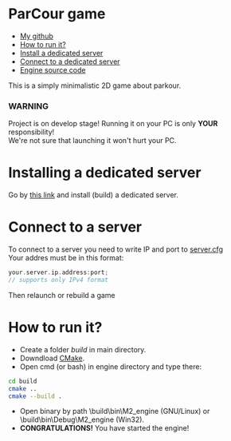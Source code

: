 # ParCour game
 - [My github](https://github.com/MalyshevMS)
 - [How to run it?](#how-to-run-it)
 - [Install a dedicated server](#installing-a-dedicated-server)
 - [Connect to a dedicated server](#installing-a-dedicated-server)
 - [Engine source code](https://github.com/MalyshevMS/M2-engine)

This is a simply minimalistic 2D game about parkour.

### WARNING
Project is on develop stage! Running it on your PC is only **YOUR** responsibility!\
We're not sure that launching it won't hurt your PC.

# Installing a dedicated server
Go by <a href="https://github.com/MalyshevMS/ParCour-game-dedicated-server">this link</a> and install (build) a dedicated server.

# Connect to a server
To connect to a server you need to write IP and port to [server.cfg](settings/server.cfg)\
Your addres must be in this format:
```cpp
your.server.ip.address:port;
// supports only IPv4 format
```
Then relaunch or rebuild a game

# How to run it?
 - Create a folder *build* in main directory.
 - Downdload <a href="https://cmake.org/">CMake</a>.
 - Open cmd (or bash) in engine directory and type there: 
```bash 
cd build 
cmake .. 
cmake --build . 
```
 - Open binary by path \build\bin\M2_engine (GNU/Linux) or \build\bin\Debug\M2_engine (Win32).
 - **CONGRATULATIONS!** You have started the engine!